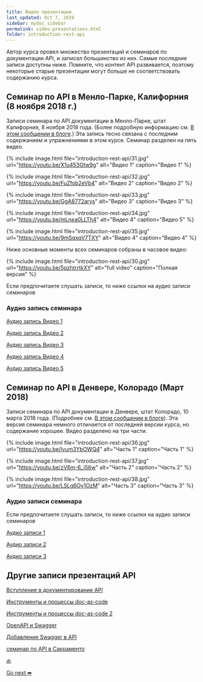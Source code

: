 ```yaml
---
title: Видео презентации
last_updated: Oct 7, 2019
sidebar: mydoc_sidebar
permalink: video-presentations.html
folder: introduction-rest-api
---
```


Автор курса провел множество презентаций и семинаров по документации API, и записал большинство из них. Самые последние записи доступны ниже. Помните, что контент API развивается, поэтому некоторые старые презентации могут больше не соответствовать содержанию курса.

<a name="menlopark"></a>
## Семинар по API в Менло-Парке, Калифорния (8 ноября 2018 г.)

Записи семинара по API документации в Менло-Парке, штат Калифорния, 8 ноября 2018 года. (Более подробную информацию см. [В этом сообщении в блоге](https://idratherbewriting.com/2018/10/31/upcoming-api-doc-workshop/).) Эта запись тесно связана с последним содержанием и упражнениями в этом курсе. Семинар разделен на пять видео.

<a name="video1"></a>
{% include image.html file="introduction-rest-api/31.jpg" url="https://youtu.be/X1u453Gtw9g" alt="Видео 1" caption="Видео 1" %}



<a name="video2"></a>
{% include image.html file="introduction-rest-api/32.jpg" url="https://youtu.be/FuZfob2eVb4" alt="Видео 2" caption="Видео 2" %}


<a name="video3"></a>
{% include image.html file="introduction-rest-api/33.jpg" url="https://youtu.be/GgA8772arys" alt="Видео 3" caption="Видео 3" %}

<a name="video4"></a>
{% include image.html file="introduction-rest-api/34.jpg" url="https://youtu.be/mLnea0LLTh4" alt="Видео 4" caption="Видео 5" %}

<a name="video5"></a>
{% include image.html file="introduction-rest-api/35.jpg" url="https://youtu.be/9mSqxqV7TXY" alt="Видео 4" caption="Видео 4" %}

Ниже основные моменты всех семинаров собраны в часовое видео:

{% include image.html file="introduction-rest-api/30.jpg" url="https://youtu.be/5pzhtrrtkXY" alt="full video" caption="Полная версия" %}

Если предпочитаете слушать записи, то ниже ссылки на аудио записи семинаров

<a name="audio1"></a>
### Аудио запись семинара

[Аудио запись Видео 1](http://www.podtrac.com/pts/redirect.mp3/idratherassets.com/podcasts/menloapidoc/apidocvideo1.mp3)

[Аудио запись Видео 2](http://www.podtrac.com/pts/redirect.mp3/idratherassets.com/podcasts/menloapidoc/apidocvideo2.mp3)

[Аудио запись Видео 3](http://www.podtrac.com/pts/redirect.mp3/idratherassets.com/podcasts/menloapidoc/apidocvideo3.mp3)

[Аудио запись Видео 4](http://www.podtrac.com/pts/redirect.mp3/idratherassets.com/podcasts/menloapidoc/apidocvideo4.mp3)

[Аудио запись Видео 5](http://www.podtrac.com/pts/redirect.mp3/idratherassets.com/podcasts/menloapidoc/apidocvideo5.mp3)


<a name="denver"></a>
## Семинар по API в Денвере, Колорадо (Март 2018)

Записи семинара по API документации в Денвере, штат Колорадо, 10 марта 2018 года. (Подробнее см. [В этом сообщении в блоге](https://idratherbewriting.com/2018/03/12/api-documentation-workshop-in-denver/)). Эта версия семинара немного отличается от последней версии курса, но содержание хорошее. Видео разделено на три части.

<a name="part1"></a>

{% include image.html file="introduction-rest-api/36.jpg" url="https://youtu.be/Ivum3YbOWQ4" alt="Часть 1" caption="Часть 1" %}

<a name="part2"></a>
{% include image.html file="introduction-rest-api/37.jpg" url="https://youtu.be/zV6m-6_j56w" alt="Часть 2" caption="Часть 2" %}

<a name="part3"></a>
{% include image.html file="introduction-rest-api/38.jpg" url="https://youtu.be/LSLg6Oy1OzM" alt="Часть 3" caption="Часть 3" %}

<a name="audio2"></a>
### Аудио записи семинара

Если предпочитаете слушать записи, то ниже ссылки на аудио записи семинаров

[Аудио записи 1](http://www.podtrac.com/pts/redirect.mp3/idratherassets.com/podcasts/denverapiworkshop_part1.mp3)

[Аудио записи 2](http://www.podtrac.com/pts/redirect.mp3/idratherassets.com/podcasts/denverapiworkshop_part2.mp3)

[Аудио записи 3](http://www.podtrac.com/pts/redirect.mp3/idratherassets.com/podcasts/denverapiworkshop_part3.mp3)

<a name="other"></a>
## Другие записи презентаций API

<a name="intro"></a>
[Вступление в документирование API](https://youtu.be/NawxzLB4aro)

<a name="doc-as-code"></a>
[Инструменты и процессы doc-as-code](https://youtu.be/__vSXJn-JQo)

[Инструменты и процессы doc-as-code 2](https://youtu.be/Z3e_38WS-2Q)

<a name="openapi"></a>
[OpenAPI и Swagger](https://youtu.be/gcDSL-8pkvU)

<a name="swagger"></a>
[Добавление Swagger в API](https://youtu.be/wC5hxY0RItQ)

<a name="sacramento"></a>
[семинар по API в Сакраменто](https://youtu.be/GerbihyUpdo)

[🔙](what-is-rest-api.html)

[Go next ➡](course-slides.html)

